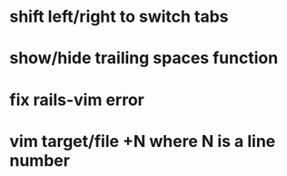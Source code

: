 # shift left/right to switch tabs
# show/hide trailing spaces function
# fix rails-vim error
# vim target/file +N where N is a line number
